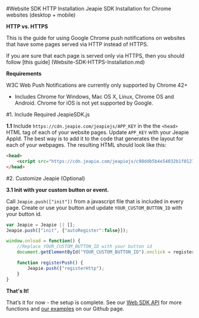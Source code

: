 #Website SDK HTTP Installation
Jeapie SDK Installation for Chrome websites (desktop + mobile)

**HTTP vs. HTTPS**

This is the guide for using Google Chrome push notifications on websites that have some pages served via HTTP instead of HTTPS.

If you are sure that each page is served only via HTTPS, then you should follow [this guide] (Website-SDK-HTTPS-Installation.md)

**Requirements**

W3C Web Push Notifications are currently only supported by Chrome 42+

* Includes Chrome for Windows, Mac OS X, Linux, Chrome OS and Android. Chrome for iOS is not yet supported by Google.

#1. Include Required JeapieSDK.js

**1.1** Include `https://cdn.jeapie.com/jeapiejs/APP_KEY` in the the `<head>` HTML tag of each of your website pages. Update `APP_KEY` with your Jeapie AppId. The best way is to add it to the code that generates the layout for each of your webpages. The resulting HTML should look like this:
```HTML
<head>
	<script src="https://cdn.jeapie.com/jeapiejs/c98ddb5b4e54032b1f012127a3c5aec3" async> </script>
</head>
```

#2. Customize Jeapie (Optional)

**3.1 Init with your custom button or event.** 

Call `Jeapie.push(["init"])` from a javascript file that is included in every page. Create or use your button and update `YOUR_CUSTOM_BUTTON_ID` with your button id.

```javascript
var Jeapie = Jeapie || [];
Jeapie.push(["init", {"autoRegister":false}]);

window.onload = function() {
	//Replace YOUR_CUSTOM_BUTTON_ID with your button id
	document.getElementById("YOUR_CUSTOM_BUTTON_ID").onclick = registerPush;

	function registerPush() {
	    Jeapie.push(["registerHttp");
	}
}

```

**That's It!**

That’s it for now - the setup is complete. See our [Web SDK API](Website-SDK-API.md) for more functions and [our examples](https://github.com/jeapie/Jeapie-Website-SDK/tree/master/Examples) on our Github page.
